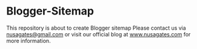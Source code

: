 # Blogger-Sitemap
This repository is about to create Blogger sitemap
Please contact us via nusagates@gmail.com or visit our official blog at www.nusagates.com for more information.

